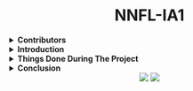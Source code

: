 <h1 align="center">NNFL-IA1</h1>

<details><summary><b>Contributors</b></summary>
  
</br>
  

| Name             | Roll No |
|------------------|---------|
| Babita Rataudi   | 1813090 |
| Dhairya Katariya | 1813091 |
| Sankalp Jain     | 1813084 |
  
</details>


<details><summary><b>Introduction</b></summary>
  IntroductionPlants are a very important living factor on earth providing us with food, medicine, and oxygen. A good understanding of plants is essential to help in identifying new or rare plant species in order to improve the drug industry, balance the ecosystem as well as the agricultural productivity and sustainability. To do this lot of botanists are working hard by analyzing different characteristics of the leaf as a comparative tool for their study on plants. This is because leaf characteristics are available to be observed and examined throughout the year indeciduous, annual plants, or year-round in evergreen perennials. But using computer vision time, effort, and manpower required for this task can be reduced. Plant identification using computer vision is still considered a challenging and unsolved problem. This is because all plants in nature have a very similar shape, color, and other characteristics in general.  In this project, we have used convolutional neural networks (CNN) to learn feature representations for  44  different plant species,  collected at the  Royal Botanic Gardens, Kew, England. We have used this dataset and generated two different datasets from it which are D1 to check which features of the leaf are more efficient and robust in correctly classifying plant species from the given image of a leaf.
</br>  
</details>


<details><summary><b>Things Done During The Project  </b></summary>
</br>


|    | Project Explaination                                                                                                                                                                                                                                                                                                                                                                                                                                                                                |
|----|-------------------------------------------------------------------------------------------------------------------------------------------------------------------------------------------------------------------------------------------------------------------------------------------------------------------------------------------------------------------------------------------------------------------------------------------------------------------------------------------------------|
| 1  | Our topic is plant classification using Deep CNN, the objective of our project is that given an image of a leaf we need to classify to which species the leaf or the part belongs, it means that we are using a multiclass classification problem where we want to classify the given image into 44 different species of 44 different classes.                                                                                                                                                        |
| 2  | So for that purpose, we have taken dataset D1 that consists of images where the entire leaf is seen in the image.                                                                                                                                                                                                                                                                                                                                                                                     |
| 3  | For the implementation firstly we have imported all the required libraries i.e. OS to access images in the directories and as we are handling the images, so we have used the PIL library to obtain the NumPy equivalent for the images.                                                                                                                                                                                                                                                              |
| 4  | As we are using Keras to implement our CNN architecture, we have also imported all the required layers for our module.                                                                                                                                                                                                                                                                                                                                                                                |
| 5  | Now the dataset we obtained consisted of 44 folders corresponding to the 44 different species of the plants, containing respective of their leaf images.                                                                                                                                                                                                                                                                                                                                              |
| 6  | Here we have looped over to access each image. Initially, the image size was 258x258 pixels, we have cropped them equally from all the sides to generate 228x228 pixels images, since we are using Alex Net, so we require 228x228 pixels images for the input.                                                                                                                                                                                                                                       |
| 7  | By using PIL we have converted the image into a NumPy array of size 228x228x3, 3 because we are using the RGB images, so we need 3 different channels for red, green, and blue.                                                                                                                                                                                                                                                                                                                       |
| 8  | Then this we append to trainX and simultaneously we append a one-hot vector for the current image to trainY.                                                                                                                                                                                                                                                                                                                                                                                          |
| 9  | So we got 2288 images for training and similarly, we have converted images for testing and we got 528 images for testing.                                                                                                                                                                                                                                                                                                                                                                             |
| 10 | Now let us understand the model that we are implementing, it begins with convolution layers with 96 filters of size(11x11x3), 3 because we have to apply a filter over the 3 channels because of RGB image, with strides=4 which means the filter will shift on the image, horizontally and vertically by 4px.                                                                                                                                                                                        |
| 11 | Then we have used the relu activation function because we don’t want our gradient to easily saturate to 0, also we want partial learning rates and another advantage of using relu is that it does not activate all the neurons at the same time because if the input is negative than the result is 0 that means no neuron gets activated and some neuron gets deactivated which may also increase computational speed for our model.                                                                |
| 12 | Further, we have used kernel initializer to initialize weights for this layer with random values using the normal distribution, such that for any value the standard deviation is 0.01. 13. In each convolution layer, we have applied a filter and the length and width of the feature matrix reduce whereas height increase because in each filter outputs are 2D matrix and results of such matrix filters are stacked together so that the height of the feature matrix increases and becomes 96. |
| 13 | Next in the max-pooling layer the filter size we have used is 3x3, this 3x3 filter will be applied across the feature map obtained from the previous layer and the max pooling operation will select the maximum element from the region of the feature map covered by the filter currently.                                                                                                                                                                                                          |
| 14 | Thus the output of the max-pooling layer will be the most prominent feature of the previous feature.                                                                                                                                                                                                                                                                                                                                                                                                  |
| 15 | Further, one convolution is applied with 256 filters of 5x5 also we added padding which will add a pixel border on the image such that the output size is equal to the input size.                                                                                                                                                                                                                                                                                                                    |
| 16 | After some more convolution layers, we had used a dropout of 0.5 which will deactivate 50% of neurons which will save us from overfitting.                                                                                                                                                                                                                                                                                                                                                            |
| 17 | Lastly, we got 44 neurons because we have 44 classes of plants.                                                                                                                                                                                                                                                                                                                                                                                                                                       |
| 18 | Then we had given batch_size 50 with 40 epoch we got validation accuracy.                                                                                                                                                                                                                                                                                                                                                                                                                             |                                                                                                                |                                                                                                                       |
</details> 

<details><summary><b>Conclusion</b></summary>
  
</br>

In this project, we studied a deep learning approach to learn discriminative features from leaf images with classifiers for plant identification.  From the experimental results, we justified that learning the features through  CNN  can provide better feature representation for leaf images compared to hand-crafted features.  Moreover,  we demonstrated that venation structure is an important feature to identify different plant species.
  
</details>


<div align="center">
  <img src="https://forthebadge.com/images/badges/built-with-love.svg" />
  <img src="https://forthebadge.com/images/badges/built-by-developers.svg" />
</div>
